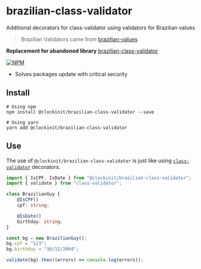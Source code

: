 # brazilian-class-validator

Additional decorators for class-validator using validators for Brazilian values

> Brazilian Validators came from [brazilian-values](https://github.com/VitorLuizC/brazilian-values)

**Replacement for abandoned library** [brazilian-class-validator](https://www.npmjs.com/package/brazilian-class-validator)<br>

[![NPM](https://nodei.co/npm/@clockinit/brazilian-class-validator.png)](https://nodei.co/npm/@clockinit/brazilian-class-validator/)

-   Solves packages update with critical security

## Install

```terminal
# Using npm
npm install @clockinit/brazilian-class-validator --save

# Using yarn
yarn add @clockinit/brazilian-class-validator
```

## Use

The use of `@clockinit/brazilian-class-validator` is just like using [`class-validator`](https://github.com/typestack/class-validator) decorators.

```typescript
import { IsCPF, IsDate } from "@clockinit/brazilian-class-validator";
import { validate } from "class-validator";

class BrazilianGuy {
    @IsCPF()
    cpf: string;

    @IsDate()
    birthday: string;
}

const bg = new BrazilianGuy();
bg.cpf = "123";
bg.birthday = "30/12/2004";

validate(bg).then((errors) => console.log(errors));
```
